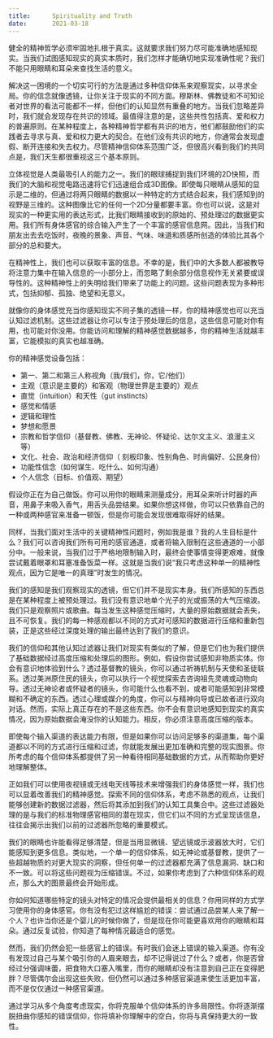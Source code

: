 ```yaml
---
title:      Spirituality and Truth
date:       2021-03-18
---
```


健全的精神哲学必须牢固地扎根于真实。这就要求我们努力尽可能准确地感知现实。当我们试图感知现实的真实本质时，我们怎样才能确切地实现准确性呢？我们不能只用眼睛和耳朵来查找生活的意义。

解决这一困境的一个切实可行的方法是通过多种信仰体系来观察现实，以寻求全局。你的信念就像透镜，让你关注于现实的不同方面。穆斯林、佛教徒和不可知论者对世界的看法可能都不一样，但他们的认知显然有重叠的地方。当我们忽略差异时，我们就会发现存在共识的领域。最值得注意的是，这些共性包括真、爱和权力的普遍原则。在某种程度上，各种精神哲学都有共识的地方，他们都鼓励他们的实践者去寻求与真、爱和权力更大的契合。在他们没有共识的地方，你通常会发现虚假、断开连接和失去权力。尽管精神信仰体系范围广泛，但很高兴看到我们的共同点是，我们天生都很重视这三个基本原则。

立体视觉是人类最吸引人的能力之一。我们的眼球捕捉到我们环境的2D快照，而我们的大脑和视觉电路迅速将它们迅速组合成3D图像。即使每只眼睛从感知的显示是二维的，但通过将两只眼睛的数据以一种特定的方式结合起来，我们感知到的视野是三维的。这种图像比它的任何一个2D分量都要丰富。你也可以说，这是对现实的一种更实用的表达形式，比我们眼睛接收到的原始的、预处理过的数据更实用。我们所有身体感官的综合输入产生了一个丰富的感官信息网。因此，当我们和朋友出去去吃饭时，夜晚的景象、声音、气味、味道和质感所创造的体验比其各个部分的总和要大。

在精神性上，我们也可以获取丰富的信息。不幸的是，我们中的大多数人都被教导将注意力集中在输入信息的一小部分上，而忽略了剩余部分信息视作无关紧要或误导性的。这种精神性上的失明给我们带来了功能上的问题。这些问题表现为多种形式，包括抑郁、孤独、绝望和无意义。

就像你的身体感觉充当你感知现实不同子集的透镜一样，你的精神感觉也可以充当认知过滤机制。这些过滤器让你可以专注于预处理后的信息，这些信息可能对你有用，也可能对你没用。你能访问和理解的精神感觉数据越多，你的精神生活就越丰富，它能模拟的真实也越准确。

你的精神感觉设备包括：

* 第一、第二和第三人称视角（我/我们，你，它/他们）
* 主观（意识是主要的）和客观（物理世界是主要的）观点
* 直觉（intuition）和天性（gut instincts）
* 感觉和情感
* 逻辑和理性
* 梦想和愿景
* 宗教和哲学信仰（基督教、佛教、无神论、怀疑论、达尔文主义、浪漫主义等）
* 文化、社会、政治和经济信仰（ 刻板印象、性别角色、时尚偏好、公民身份）
* 功能性信念（如何谋生、吃什么、如何沟通）
* 个人信念（目标、价值观、期望）

假设你正在为自己做饭。你可以用你的眼睛来测量成分，用耳朵来听计时器的声音，用鼻子来吸入香气，用舌头品尝结果。如果你想这样做，你可以只依靠自己的一种或两种感官来准备一顿饭，但是你可能会发现很难取得好的结果。

同样，当我们面对生活中的关键精神性问题时，例如我是谁？我的人生目标是什么？我们可以咨询我们所有可用的感官通道，或者将输入限制在这些通道的一小部分中。一般来说，当我们过于严格地限制输入时，最终会使事情变得更艰难，就像尝试戴着眼罩和耳塞准备饭菜一样。这就是当我们说“我只考虑这种单一的精神性观点，因为它是唯一的真理”时发生的情况。

我们的感知是我们观察现实的透镜，但它们并不是现实本身。我们所感知的东西总是在某种程度上被预处理过。我们没有意识地单个光子的光或振荡的大气压缩波。我们只是观察照片或歌曲。每当发生这种感觉压缩时，大量的原始数据就会丢失，且不可恢复。我们的每一种感观都以不同的方式对可感知的数据进行压缩和重新包装，正是这些经过深度处理的输出最终达到了我们的意识。

我们的信仰和其他认知过滤器让我们对现实有类似的了解，但是它们也为我们提供了基础数据经过高度压缩和处理后的图形。例如，假设你尝试感知非物质实体。你会有意识地体验到什么？透过基督教的镜头，你可以通过祈祷机制与天使和圣徒联系。透过美洲原住民的镜头，你可以执行一个视觉探索去咨询祖先灵魂或动物向导。透过无神论者或怀疑者的镜头，你可能什么也看不到，或者可能感知到非常模糊和不确定的东西。透过心理或媒介的角度，你可以与精神向导或已故者进行双向对话。然而，实际上真正存在的不是这些东西。你不会有意识地感知到现实的真实情况，因为原始数据会淹没你的认知能力。相反，你必须注意高度压缩的版本。

即使每个输入渠道的表达能力有限，但是如果你可以访问足够多的渠道集，每个渠道都以不同的方式进行压缩和过滤，你就能发展出更加准确和完整的现实图景。你所考虑的每个信仰体系都提供了另一种看待相同基础数据的方式，从而帮助你更好地理解整体。

正如我们可以使用夜视镜或无线电天线等技术来增强我们的身体感觉一样，我们也可以显着改善我们的精神感觉。探索不同的信仰体系，考虑不熟悉的观点，让我们能够创建新的数据过滤器，然后将其添加到我们的认知工具集合中。这些过滤器处理的是与我们的标准物理感官相同的潜在现实，但它们以不同的方式呈现该信息，往往会揭示出我们以前的过滤器所忽略的重要模式。

我们的眼睛也许能看得足够清楚，但是当用显微镜、望远镜或示波器放大时，它们能感知到更多信息。类似地，一个单一的信仰体系，如无神论或基督教，提供了一些超越物质的对更大现实的洞察，但任何单一的过滤器都充满了信息漏洞、缺口和不一致。可以将这些问题视为压缩错误。不过，如果你考虑到了六种信仰体系的观点，那么大的图景最终会开始形成。

你如何知道哪些特定的镜头对特定的情况会提供最相关的信息？你用同样的方式学习使用你的身体感官。你有没有犯过这样尴尬的错误：尝试通过品尝某人来了解一个人？也许当你还是个婴儿的时候你做了，但是现在你可能更喜欢用你的眼睛和耳朵。通过反复试验，你知道了每种情况最适合的感觉。

然而，我们仍然会犯一些感官上的错误。有时我们会迷上错误的输入渠道。你有没有发现过自己与某个吸引你的人眉来眼去，却不记得说过了什么？或者，你是否曾经过分强调味蕾，把食物大口塞入嘴里，而你的眼睛却没有注意到自己正在变得肥胖？尽管偶尔会出现这些失败，但仍然可以通过多种感官渠道来使生活更加丰富，而不是仅仅通过一种感官渠道。

通过学习从多个角度考虑现实，你将克服单个信仰体系的许多局限性。你将逐渐摆脱扭曲你感知的错误信仰，你将填补你理解中的空白，你将与真保持更大的一致性。